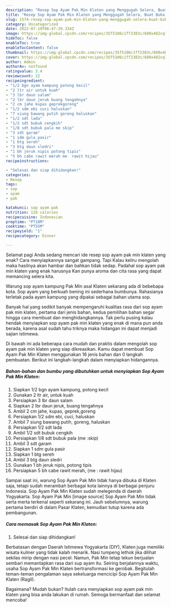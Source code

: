```yaml
---
description: "Resep Sop Ayam Pak Min Klaten yang Menggugah Selera, Buat Buka Puasa Lezat"
title: "Resep Sop Ayam Pak Min Klaten yang Menggugah Selera, Buat Buka Puasa Lezat"
slug: 1574-resep-sop-ayam-pak-min-klaten-yang-menggugah-selera-buat-buka-puasa-lezat
category: Uncategorized
date: 2022-07-19T06:47:29.334Z
image: https://img-global.cpcdn.com/recipes/35f5106c1ff2383c/680x482cq70/sop-ayam-pak-min-klaten-foto-resep-utama.jpg
hideToc: false
enableToc: true
enableTocContent: false
thumbnail: https://img-global.cpcdn.com/recipes/35f5106c1ff2383c/680x482cq70/sop-ayam-pak-min-klaten-foto-resep-utama.jpg
cover: https://img-global.cpcdn.com/recipes/35f5106c1ff2383c/680x482cq70/sop-ayam-pak-min-klaten-foto-resep-utama.jpg
author: Admin
authorAv: notfound
ratingvalue: 3.4
reviewcount: 22
recipeingredient:
- "1/2 bgn ayam kampung potong kecil"
- "2 ltr air untuk kuah"
- "3 lbr daun salam"
- "2 lbr daun jeruk buang tengahnya"
- "2 cm jahe kupas geprekgoreng"
- "1/2 sdm ebi cuci haluskan"
- "7 siung bawang putih goreng haluskan"
- "1/2 sdt lada"
- "1/2 sdt bubuk cengkih"
- "1/8 sdt bubuk pala me skip"
- "3 sdt garam"
- "1 sdm gula pasir"
- "1 btg sereh"
- "3 btg daun sledri"
- "1 bh jeruk nipis potong tipis"
- "5 bh cabe rawit merah me  rawit hijau"
recipeinstructions:

- "Selesai dan siap dihidangkan!"
categories:
- Resep
tags:
- sop
- ayam
- pak

katakunci: sop ayam pak 
nutrition: 128 calories
recipecuisine: Indonesian
preptime: "PT18M"
cooktime: "PT55M"
recipeyield: "1"
recipecategory: Dinner

---
```



Selamat pagi Anda sedang mencari ide resep sop ayam pak min klaten yang enak? Cara menyiapkannya sangat gampang. Tapi Kalau keliru mengolah maka hasilnya akan hambar dan bahkan tidak sedap. Padahal sop ayam pak min klaten yang enak harusnya Kan punya aroma dan cita rasa yang dapat memancing selera kita.


Warung sop ayam kampung Pak Min asal Klaten sekarang ada di bebebapa kota. Sop ayam yang berkuah bening ini sederhana bumbunya. Rahasianya terletak pada ayam kampung yang dipakai sebagai bahan utama sop.

Banyak hal yang sedikit banyak mempengaruhi kualitas rasa dari sop ayam pak min klaten, pertama dari jenis bahan, kedua pemilihan bahan segar hingga cara membuat dan menghidangkannya. Tak perlu pusing kalau hendak menyiapkan sop ayam pak min klaten yang enak di mana pun anda berada, karena asal sudah tahu triknya maka hidangan ini dapat menjadi sajian istimewa.


Di bawah ini ada beberapa cara mudah dan praktis dalam mengolah sop ayam pak min klaten yang siap dikreasikan. Kamu dapat membuat Sop Ayam Pak Min Klaten menggunakan 16 jenis bahan dan 0 langkah pembuatan. Berikut ini langkah-langkah dalam menyiapkan hidangannya.

<!--inarticleads1-->

##### Bahan-bahan dan bumbu yang dibutuhkan untuk menyiapkan Sop Ayam Pak Min Klaten:

1. Siapkan 1/2 bgn ayam kampung, potong kecil
1. Gunakan 2 ltr air, untuk kuah
1. Persiapkan 3 lbr daun salam
1. Siapkan 2 lbr daun jeruk, buang tengahnya
1. Ambil 2 cm jahe, kupas, geprek,goreng
1. Persiapkan 1/2 sdm ebi, cuci, haluskan
1. Ambil 7 siung bawang putih, goreng, haluskan
1. Persiapkan 1/2 sdt lada
1. Ambil 1/2 sdt bubuk cengkih
1. Persiapkan 1/8 sdt bubuk pala (me :skip)
1. Ambil 3 sdt garam
1. Siapkan 1 sdm gula pasir
1. Siapkan 1 btg sereh
1. Ambil 3 btg daun sledri
1. Gunakan 1 bh jeruk nipis, potong tipis
1. Persiapkan 5 bh cabe rawit merah, (me : rawit hijau)


Sampai saat ini, warung Sop Ayam Pak Min tidak hanya dibuka di Klaten saja, tetapi sudah merambah berbagai kota lainnya di berbagai penjuru Indonesia. Sop Ayam Pak Min Klaten sudah melegenda di daerah Yogyakarta. Sop Ayam Pak Min [image source] Sop Ayam Pak Min tidak serta merta terkenal seperti sekarang ini. Jauh sebelumnya, warung pertama berdiri di dalam Pasar Klaten, kemudian tutup karena ada pembangunan. 

<!--inarticleads2-->

##### Cara memasak Sop Ayam Pak Min Klaten:


1. Selesai dan siap dihidangkan!

Berbatasan dengan Daerah Istimewa Yogyakarta (DIY), Klaten juga memiliki wisata kuliner yang tidak kalah menarik. Nasi tumpeng lethok jika dilihat sekilas mirip dengan nasi pecel. Namun, Pak Min tetap tekun berjualan sembari memantapkan rasa dari sup ayam itu. Seiring berjalannya waktu, usaha Sop Ayam Pak Min Klaten bertransformasi ke gerobak. Begitulah teman-teman pengalaman saya sekeluarga mencicipi Sop Ayam Pak Min Klaten (Ragil). 

Bagaimana? Mudah bukan? Itulah cara menyiapkan sop ayam pak min klaten yang bisa anda lakukan di rumah. Semoga bermanfaat dan selamat mencoba!
